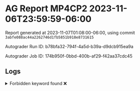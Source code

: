 # AG Report MP4CP2 2023-11-06T23:59:59-06:00 
Report generated at 2023-11-07T01:08:00-06:00, using commit ``3abfe088ac44a2262746d1fb5851b918e8731615``

Autograder Run ID: b78bfa32-794f-4a5d-b39a-d9dcb915ea9a

Autograder Job ID: 174b950f-0bbd-400b-af29-f42aa37cdc45


## Logs
<details><summary>Forbidden keyword found ❌</summary> 

 ``` 
 /tmp/dut/hdl/cache/PLRU.sv:48:        //$display("??");
 
 ``` 

 </details> 
